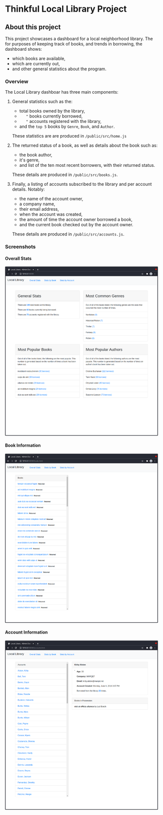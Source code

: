 # Thinkful Local Library Project

## About this project

This project showcases a dashboard for a local neighborhood library. The for purposes of keeping track of books, and trends in borrowing, the dashboard shows:

- which books are available,
- which are currently out,
- and other general statistics about the program.

### Overview

The Local Library dashboar has three main components:

1. General statistics such as the:
   - total books owned by the library,
   - `   "` books currently borrowed,
   - `   "` accounts registered with the library,
   - and the `top 5` books by `Genre`, `Book`, and `Author`.
   
   These statistics are are produced in `/public/src/home.js`

2. The returned status of a book, as well as details about the book such as:
   - the book author,
   - it's genre,
   - and list of the ten most recent borrowers, with their returned status.

   These details are produced in `/public/src/books.js`.

3. Finally, a listing of accounts subscribed to the library and per account details. Notably:
   - the name of the account owner,
   - a company name,
   - their email address,
   - when the account was created,
   - the amount of time the account owner borrowed a book,
   - and the current book checked out by the account owner.

   These details are produced in `/public/src/accounts.js`.



### Screenshots

#### Overall Stats
![Overall Statistics Page](https://github.com/zetaomegagon/thinkful-library-project/blob/main/public/images/home.js.png)

#### Book Information
![Book Information Page](https://github.com/zetaomegagon/thinkful-library-project/blob/main/public/images/books.js.png)

#### Account Information
![Account Information Page](https://github.com/zetaomegagon/thinkful-library-project/blob/main/public/images/accounts.js.png)
